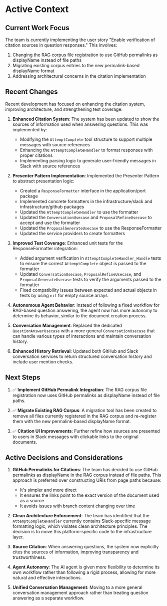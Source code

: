 # Active Context

## Current Work Focus

The team is currently implementing the user story "Enable verification of citation sources in question responses." This involves:

1. Changing the RAG corpus file registration to use GitHub permalinks as displayName instead of file paths
2. Migrating existing corpus entries to the new permalink-based displayName format
3. Addressing architectural concerns in the citation implementation

## Recent Changes

Recent development has focused on enhancing the citation system, improving architecture, and strengthening test coverage:

1. **Enhanced Citation System**: The system has been updated to show the sources of information used when answering questions. This was implemented by:
   - Modifying the `AttemptComplete` tool structure to support multiple messages with source references
   - Enhancing the `AttemptCompleteHandler` to format responses with proper citations
   - Implementing parsing logic to generate user-friendly messages in Slack with source references

2. **Presenter Pattern Implementation**: Implemented the Presenter Pattern to abstract presentation logic:
   - Created a `ResponseFormatter` interface in the application/port package
   - Implemented concrete formatters in the infrastructure/slack and infrastructure/github packages
   - Updated the `AttemptCompleteHandler` to use the formatter
   - Updated the `ConversationUsecase` and `ProposalRefineUsecase` to accept and use the formatter
   - Updated the `ProposalGenerateUsecase` to use the ResponseFormatter
   - Updated the service providers to create formatters

3. **Improved Test Coverage**: Enhanced unit tests for the ResponseFormatter integration:
   - Added argument verification in `AttemptCompleteHandler_Handle` tests to ensure the correct `AttemptComplete` object is passed to the formatter
   - Updated `ConversationUsecase`, `ProposalRefineUsecase`, and `ProposalGenerateUsecase` tests to verify the arguments passed to the formatter
   - Fixed compatibility issues between expected and actual objects in tests by using `nil` for empty source arrays

4. **Autonomous Agent Behavior**: Instead of following a fixed workflow for RAG-based question answering, the agent now has more autonomy to determine its behavior, similar to the document creation process.

5. **Conversation Management**: Replaced the dedicated `QuestionAnswerUsecase` with a more general `ConversationUsecase` that can handle various types of interactions and maintain conversation history.

6. **Enhanced History Retrieval**: Updated both GitHub and Slack conversation services to return structured conversation history and include user mention checks.

## Next Steps

1. ✅ **Implement GitHub Permalink Integration**: The RAG corpus file registration now uses GitHub permalinks as displayName instead of file paths.

2. ✅ **Migrate Existing RAG Corpus**: A migration tool has been created to remove all files currently registered in the RAG corpus and re-register them with the new permalink-based displayName format.

3. ✅ **Citation UI Improvements**: Further refine how sources are presented to users in Slack messages with clickable links to the original documents.

## Active Decisions and Considerations

1. **GitHub Permalinks for Citations**: The team has decided to use GitHub permalinks as displayName in the RAG corpus instead of file paths. This approach is preferred over constructing URIs from page paths because:
   - It's simpler and more direct
   - It ensures the links point to the exact version of the document used as a source
   - It avoids issues with branch content changing over time

2. **Clean Architecture Enforcement**: The team has identified that the `AttemptCompleteHandler` currently contains Slack-specific message formatting logic, which violates clean architecture principles. The decision is to move this platform-specific code to the infrastructure layer.

3. **Source Citation**: When answering questions, the system now explicitly cites the sources of information, improving transparency and trustworthiness.

4. **Agent Autonomy**: The AI agent is given more flexibility to determine its own workflow rather than following a rigid process, allowing for more natural and effective interactions.

5. **Unified Conversation Management**: Moving to a more general conversation management approach rather than treating question answering as a separate workflow.
